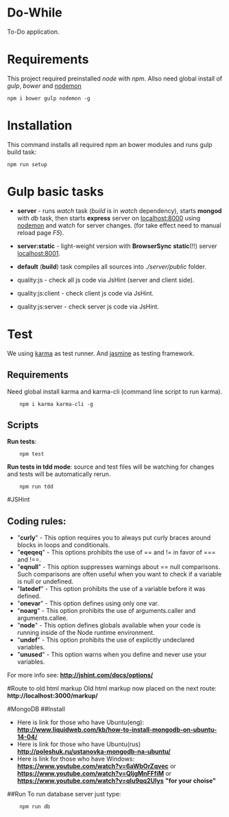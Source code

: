 # Do-While
To-Do application.

# Requirements
This project required preinstalled _node_ with _npm_.
Allso need global install of _gulp_, _bower_ and [nodemon](http://nodemon.io/)
```
npm i bower gulp nodemon -g
```

# Installation
This command installs all required npm an bower modules and runs gulp build task:

```
npm run setup
```

# Gulp basic tasks
+ __server__ - runs _watch_ task (_build_ is in _watch_ dependency), starts __mongod__ with _db_ task, then starts __express__ server on [localhost:8000](http://localhost:8000)
using [nodemon](http://nodemon.io/) and watch for server changes. (for take effect need to manual reload page *F5*).

+ __server:static__ - light-weight version with __BrowserSync__ **static**(!!) server [localhost:8001](http://localhost:8001).

+ __default__ (__build__) task compiles all sources into _./server/public_ folder.

+ quality:js - check all js code via JsHint (server and client side).
+ quality:js:client - check client js code via JsHint.
+ quality:js:server - check server js code via JsHint.

# Test

We using [karma](http://karma-runner.github.io/0.12/index.html) as test runner. 
And [jasmine](http://jasmine.github.io/2.3/introduction.html) as testing framework.

## Requirements
Need global install karma and karma-cli (command line script to run karma).
```
    npm i karma karma-cli -g
```

## Scripts

**Run tests**:

```
    npm test
```

**Run tests in tdd mode**: source and test files will be watching for changes and tests will be automatically rerun.

```
    npm run tdd
```


#JSHint
## Coding rules:
+ "__curly__" - This option requires you to always put curly braces around blocks in loops and conditionals.
+ "__eqeqeq__" - This options prohibits the use of == and != in favor of === and !==.
+ "__eqnull__" - This option suppresses warnings about == null comparisons. Such comparisons are often useful when you want to check if a variable is null or undefined.
+ "__latedef__" - This option prohibits the use of a variable before it was defined.
+ "__onevar__" - This option defines using only one var.
+ "__noarg__" - This option prohibits the use of arguments.caller and arguments.callee.
+ "__node__" - This option defines globals available when your code is running inside of the Node runtime environment.
+ "__undef__" - This option prohibits the use of explicitly undeclared variables.
+ "__unused__" - This option warns when you define and never use your variables.

For more info see: __http://jshint.com/docs/options/__

#Route to old html markup
Old html markup now placed on the next route: __http://localhost:3000/markup/__

#MongoDB
##Install
+ Here is link for those who have Ubuntu(eng): __http://www.liquidweb.com/kb/how-to-install-mongodb-on-ubuntu-14-04/__
+ Here is link for those who have Ubuntu(rus) __http://poleshuk.ru/ustanovka-mongodb-na-ubuntu/__
+ Here is link for those who have Windows: __https://www.youtube.com/watch?v=6aWbOrZqvec__
                                      or __https://www.youtube.com/watch?v=QljgMnFFfiM__
                                      or __https://www.youtube.com/watch?v=qIu9qq2UIys__
                                       __"for your choise"__
                                       
##Run
To run database server just type:
```
    npm run db
```